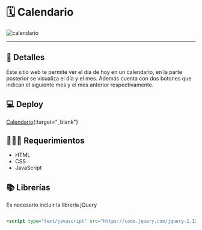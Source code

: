 <h1>🗓️ Calendario</h1>

![calendario](https://github.com/user-attachments/assets/58ab3885-d3ff-462f-96f6-6271e9ff25e7)
<hr>
<h2>📝 Detalles</h2>
Este sitio web te permite ver el día de hoy en un calendario, en la parte posterior se visualiza el día y el mes. Además cuenta con dos botones que indican el siguiente mes y el mes anterior respectivamente.
<h2>💻 Deploy</h2>

[Calendario](https://angelveliz1837.github.io/Calendario/calendario.html){:target="_blank"}

<h2>👨🏻‍💻 Requerimientos</h2>
<ul>
  <li>HTML</li>
  <li>CSS</li>
  <li>JavaScript</li>
</ul>

<h2>📚 Librerías</h2>
Es necesario incluir la librería jQuery

```html

<script type="text/javascript" src="https://code.jquery.com/jquery-1.12.3.min.js"></script>
